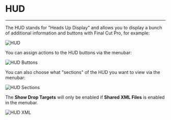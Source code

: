 # HUD
---

The HUD stands for "Heads Up Display" and allows you to display a bunch of additional information and buttons with Final Cut Pro, for example:

![HUD](https://help.commandpost.io/images/hud.png)

You can assign actions to the HUD buttons via the menubar:

![HUD Buttons](https://help.commandpost.io/images/hud-buttons.png)

You can also choose what "sections" of the HUD you want to view via the menubar:

![HUD Sections](https://help.commandpost.io/images/hud-sections.png)

The **Show Drop Targets** will only be enabled if **Shared XML Files** is enabled in the menubar.

![HUD XML](https://help.commandpost.io/images/hud-xml.png)
